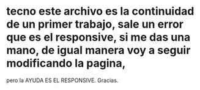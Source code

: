 # tecno este archivo es la continuidad de un primer trabajo, sale un error que es el responsive, si me das una mano, de igual manera voy a seguir modificando la pagina, 
pero la AYUDA ES EL RESPONSIVE. Gracias.
